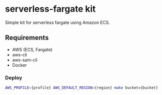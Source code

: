 # serverless-fargate kit
Simple kit for serverless fargate using Amazon ECS.


## Requirements
- AWS (ECS, Fargate)
- aws-cli
- aws-sam-cli
- Docker


### Deploy
```bash
AWS_PROFILE={profile} AWS_DEFAULT_REGION={region} make bucket={bucket} stack={stack name} deploy
```
